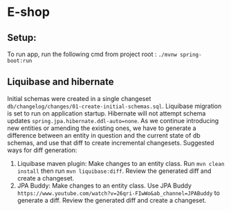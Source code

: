 # E-shop

## Setup:
To run app, run the following cmd from project root : `./mvnw spring-boot:run`

## Liquibase and hibernate

Initial schemas were created in a single changeset `db/changelog/changes/01-create-initial-schemas.sql`. Liquibase
migration is set to run on application startup. Hibernate will not attempt schema updates
`spring.jpa.hibernate.ddl-auto=none`. As we continue introducing new entities or amending the existing ones, we have to
generate a difference between an entity in question and the current state of db schemas, and use that diff to create
incremental changesets. Suggested ways for diff generation:

1. Liquibase maven plugin: Make changes to an entity class. Run `mvn clean install` then run `mvn liquibase:diff`.
   Review the generated diff and create a changeset.
2. JPA Buddy: Make changes to an entity class. Use JPA Buddy `https://www.youtube.com/watch?v=26qri-FIwWo&ab_channel=JPABuddy` to generate a diff. Review the generated diff and create a
   changeset.

